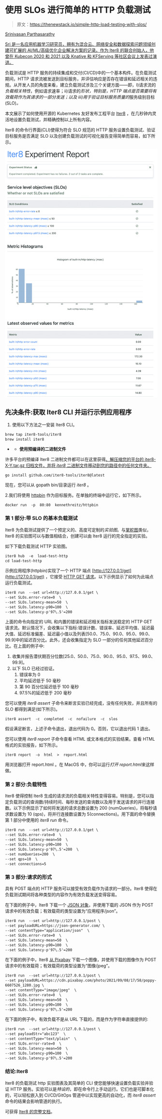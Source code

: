 # 使用 SLOs 进行简单的 HTTP 负载测试

> 原文：<https://thenewstack.io/simple-http-load-testing-with-slos/>

[](https://www.linkedin.com/in/sriumcp/)

[Srinivasan Parthasarathy](https://www.linkedin.com/in/sriumcp/)

[Sri 是一名应用机器学习研究员，拥有为混合云、网络安全和数据探索问题领域创建可扩展的 AI/ML/高级优化企业解决方案的记录。作为 Iter8 的联合创始人，他曾在 Kubecon 2020 和 2021 以及 Knative 和 KFServing 等社区会议上发表过演讲。](https://www.linkedin.com/in/sriumcp/)

[](https://www.linkedin.com/in/sriumcp/)[](https://www.linkedin.com/in/sriumcp/)

负载测试是 HTTP 服务的持续集成和交付(CI/CD)中的一个基本构件。在负载测试期间，HTTP 请求流被发送到目标服务，并评估响应是否存在错误和延迟相关的违规。从开发人员的角度来看，建立负载测试涉及三个关键方面——即，I)请求流的*负载相关特性*，例如请求速率；ii)请求的*形状，特别是，HTTP 端点是否需要将有效载荷作为其请求的一部分发送；以及 iii)用于验证目标服务质量的*服务级别目标(SLO)*。*

本文展示了如何使用开源的 Kubernetes 友好发布工程平台 [Iter8](https://iter8.tools) ，在几秒钟内灵活地设置负载测试，并精确控制以上所有内容。

Iter8 的命令行界面(CLI)使得为符合 SLO 规范的 HTTP 服务设置负载测试、验证目标服务是否满足 SLO 以及创建负载测试的可视化报告变得简单而容易，如下所示。

![Screenshot of Iter8 Experiment Report](img/3897cfe857238c5bc08731f42da0d099.png)

## 先决条件:获取 Iter8 CLI 并运行示例应用程序

1.  使用以下方法之一安装 Iter8 CLI。

```
brew tap iter8-tools/iter8
brew install iter8

```

*   *   **使用预编译的二进制文件**

许多平台的预编译 Iter8 二进制文件都可以在这里获得[。解压缩您的平台的 iter8-X-Y.tar.gz 归档文件，并将 *iter8* 二进制文件移动到您的路径中的任何文件夹。](https://github.com/iter8-tools/iter8/releases)

```
go install github.com/iter8-tools/iter8@latest

```

现在，您可以从 gopath bin/目录运行 *iter8* 。

2.我们将使用 [httpbin](https://httpbin.org/) 作为目标服务。在单独的终端中运行它，如下所示。

```
docker run  -p  80:80  kennethreitz/httpbin

```

### 第 1 部分:带 SLO 的基本负载测试

Iter8 为负载测试提供了一个预定义的、高度可定制的*实验图*。与[掌舵图](https://helm.sh/)类似，Iter8 的实验图可以与数值相结合，创建可以由 Iter8 运行的完全指定的实验。

如下下载负载测试 HTTP 实验图。

```
iter8 hub  -e  load-test-http
cd load-test-http

```

示例应用程序(httpbin)实现了一个 HTTP 端点 [http://127.0.0.1/get](http://127.0.0.1/get) ，它接受 [HTTP GET 请求](https://developer.mozilla.org/en-US/docs/Web/HTTP/Methods/GET)。以下示例显示了如何为此端点运行负载测试。

```
iter8 run  --set url=http://127.0.0.1/get \
--set SLOs.error-rate=0  \
--set SLOs.latency-mean=50  \
--set SLOs.latency-p90=100  \
--set SLOs.latency-p'97\.5'=200

```

上面的命令向指定的 URL 和内置的错误和延迟相关指标发送稳定的 HTTP GET 请求流。默认情况下，会收集以下指标:错误计数、错误率、延迟平均值、延迟最大值、延迟标准偏差、延迟最小值以及列表[50.0、75.0、90.0、95.0、99.0、99.9]中的延迟百分比。此外，还会收集指定为 SLO 一部分的任何其他延迟百分比。在上面的例子中:

1.  收集并报告潜伏期百分位数[25.0、50.0、75.0、90.0、95.0、97.5、99.0、99.9]。
2.  以下 SLO 已经过验证。
    1.  错误率为 0
    2.  平均延迟低于 50 毫秒
    3.  第 90 百分位延迟低于 100 毫秒
    4.  97.5%的延迟低于 200 毫秒

您可以使用 *iter8 assert* 子命令来断言实验已经完成，没有任何失败，并且所有的 SLO 都得到满足(如下所示)。

```
iter8 assert  -c  completed  -c  nofailure  -c  slos

```

假设满足断言，上述子命令退出，退出代码为 0。否则，它以退出代码 1 退出。

您可以使用 *iter8 report* 子命令查看 HTML 或文本格式的实验结果。查看 HTML 格式的实验报告，如下所示。

```
iter8 report  -o  html  >  report.html

```

用浏览器打开 report.html
。在 MacOS 中，你可以运行*打开 report.html*来这样做。

### 第 2 部分:负载特性

Iter8 使得控制 Iter8 生成的请求流的负载相关特性变得容易。特别是，您可以指定负载测试的查询数/持续时间、每秒发送的查询数以及用于发送请求的并行连接数。以下示例显示了如何将发送的请求总数设置为 200 (numQueries)，将每秒请求数设置为 10 (qps)，将并行连接数设置为 5(connections)。用下面的命令替换第 1 部分中使用的 *iter8 run* 命令。

```
iter8 run  --set url=http://127.0.0.1/get \
--set SLOs.error-rate=0  \
--set SLOs.latency-mean=50  \
--set SLOs.latency-p90=100  \
--set SLOs.latency-p'97\.5'=200  \
--set numQueries=200  \
--set qps=10  \
--set connections=5

```

### 第 3 部分:请求的形式

具有 POST 端点的 HTTP 服务可以接受有效负载作为请求的一部分。Iter8 使得在负载测试期间将各种类型的内容作为有效负载发送变得容易。

在下面的例子中，Iter8 下载一个 [JSON 对象](https://json-generator.com)，并使用下载的 JSON 作为 POST 请求中的有效负载；有效载荷的类型设置为“应用程序/json”。

```
iter8 run  --set url=http://127.0.0.1/post \
--set payloadURL=https://json-generator.com/ \
--set contentType="application/json"  \
--set SLOs.error-rate=0  \
--set SLOs.latency-mean=50  \
--set SLOs.latency-p90=100  \
--set SLOs.latency-p'97\.5'=200

```

在下面的例子中，Iter8 [从 Pixabay](https://cdn.pixabay.com/photo/2021/09/08/17/58/poppy-6607526_1280.jpg) 下载一个图像，并使用下载的图像作为 POST 请求中的有效载荷；有效载荷的类型设置为“图像/jpeg”。

```
iter8 run  --set url=http://127.0.0.1/post \
--set payloadURL=https://cdn.pixabay.com/photo/2021/09/08/17/58/poppy-6607526_1280.jpg \
--set contentType="image/jpeg"  \
--set SLOs.error-rate=0  \
--set SLOs.latency-mean=50  \
--set SLOs.latency-p90=100  \
--set SLOs.latency-p'97\.5'=200

```

在下面的例子中，有效负载不是从 URL 下载的，而是作为字符串直接提供的:

```
iter8 run  --set url=http://127.0.0.1/post \
--set payloadStr="abc123"  \
--set contentType="text/plain"  \
--set SLOs.error-rate=0  \
--set SLOs.latency-mean=50  \
--set SLOs.latency-p90=100  \
--set SLOs.latency-p'97\.5'=200

```

### 结论:Iter8

Iter8 的负载测试 http 实验图表及其简单的 CLI 使您能够快速设置负载实验并验证 HTTP 服务。实验可以是*特设的*，即在命令行上手动运行。它们也是可脚本化的，可以轻松嵌入到 CI/CD/GitOps 管道中以实现更高的自动化，而 *iter8 assert* 命令的结果会影响管道的执行。

可获得 [Iter8 的完整文档](https://iter8.tools)。

<svg xmlns:xlink="http://www.w3.org/1999/xlink" viewBox="0 0 68 31" version="1.1"><title>Group</title> <desc>Created with Sketch.</desc></svg>